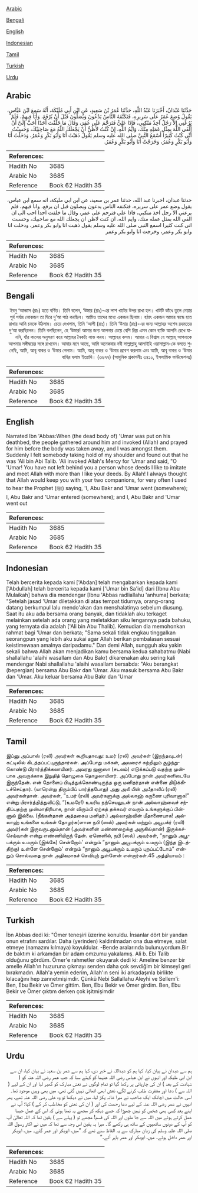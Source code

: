 [Arabic](#arabic)

[Bengali](#bengali)

[English](#english)

[Indonesian](#indonesian)

[Tamil](#tamil)

[Turkish](#turkish)

[Urdu](#urdu)

## Arabic


<div dir="rtl" lang="ar" style={{fontSize:'larger',backgroundColor:'#f8f9fa',padding:20}}>
حَدَّثَنَا عَبْدَانُ، أَخْبَرَنَا عَبْدُ اللَّهِ، حَدَّثَنَا عُمَرُ بْنُ سَعِيدٍ، عَنِ ابْنِ أَبِي مُلَيْكَةَ، أَنَّهُ سَمِعَ ابْنَ عَبَّاسٍ، يَقُولُ وُضِعَ عُمَرُ عَلَى سَرِيرِهِ، فَتَكَنَّفَهُ النَّاسُ يَدْعُونَ وَيُصَلُّونَ قَبْلَ أَنْ يُرْفَعَ، وَأَنَا فِيهِمْ، فَلَمْ يَرُعْنِي إِلاَّ رَجُلٌ آخِذٌ مَنْكِبِي، فَإِذَا عَلِيٌّ فَتَرَحَّمَ عَلَى عُمَرَ، وَقَالَ مَا خَلَّفْتَ أَحَدًا أَحَبَّ إِلَىَّ أَنْ أَلْقَى اللَّهَ بِمِثْلِ عَمَلِهِ مِنْكَ، وَايْمُ اللَّهِ، إِنْ كُنْتُ لأَظُنُّ أَنْ يَجْعَلَكَ اللَّهُ مَعَ صَاحِبَيْكَ، وَحَسِبْتُ أَنِّي كُنْتُ كَثِيرًا أَسْمَعُ النَّبِيَّ صلى الله عليه وسلم يَقُولُ ذَهَبْتُ أَنَا وَأَبُو بَكْرٍ وَعُمَرُ، وَدَخَلْتُ أَنَا وَأَبُو بَكْرٍ وَعُمَرُ، وَخَرَجْتُ أَنَا وَأَبُو بَكْرٍ وَعُمَرُ‏.‏
</div>
<div style={{backgroundColor:'#f8f9fa',padding:20, marginBottom: 10}}><table> <thead> <tr> <th>References:</th> <th></th> </tr> </thead> <tbody><tr><td>Hadith No</td><td>3685</td></tr><tr><td>Arabic No</td><td>3685</td></tr><tr><td>Reference</td><td>Book 62 Hadith 35</td></tr></tbody></table></div>


<div dir="rtl" lang="ar" style={{fontSize:'larger',backgroundColor:'#f8f9fa',padding:20}}>
حدثنا عبدان، اخبرنا عبد الله، حدثنا عمر بن سعيد، عن ابن ابي مليكة، انه سمع ابن عباس، يقول وضع عمر على سريره، فتكنفه الناس يدعون ويصلون قبل ان يرفع، وانا فيهم، فلم يرعني الا رجل اخذ منكبي، فاذا علي فترحم على عمر، وقال ما خلفت احدا احب الى ان القى الله بمثل عمله منك، وايم الله، ان كنت لاظن ان يجعلك الله مع صاحبيك، وحسبت اني كنت كثيرا اسمع النبي صلى الله عليه وسلم يقول ذهبت انا وابو بكر وعمر، ودخلت انا وابو بكر وعمر، وخرجت انا وابو بكر وعمر
</div>
<div style={{backgroundColor:'#f8f9fa',padding:20, marginBottom: 10}}><table> <thead> <tr> <th>References:</th> <th></th> </tr> </thead> <tbody><tr><td>Hadith No</td><td>3685</td></tr><tr><td>Arabic No</td><td>3685</td></tr><tr><td>Reference</td><td>Book 62 Hadith 35</td></tr></tbody></table></div>

## Bengali


<div dir="rtl" lang="bn" style={{fontSize:'larger',backgroundColor:'#f8f9fa',padding:20}}>
ইবনু ‘আব্বাস (রাঃ) হতে বর্ণিত। তিনি বলেন, ‘উমার (রাঃ)-এর লাশ খাটের উপর রাখা হল। খাটটি কাঁধে তুলে নেয়ার পূর্ব পর্যন্ত লোকজন তা ঘিরে দু’আ পাঠ করছিল। আমিও তাদের মধ্যে একজন ছিলাম। হঠাৎ একজন আমার স্কন্ধে হাত রাখায় আমি চমকে উঠলাম। চেয়ে দেখলাম, তিনি ‘আলী (রাঃ)। তিনি ‘উমার (রাঃ)-এর জন্য আল্লাহর অশেষ রহমতের দু‘আ করছিলেন। তিনি বলছিলেন, হে ‘উমার! আমার জন্য আপনার চেয়ে বেশি প্রিয় এমন কোন ব্যক্তি আপনি রেখে যাননি, যাঁর কালের অনুসরণ করে আল্লাহর নৈকট্য লাভ করব। আল্লাহর কসম। আমার এ বিশ্বাস যে আল্লাহ্ আপনাকে আপনার সঙ্গীদ্বয়ের সঙ্গে রাখবেন। আমার মনে আছে, আমি অনেকবার নবী সাল্লাল্লাহু আলাইহি ওয়াসাল্লাম-কে বলতে শুনেছি, আমি, আবূ বাকর ও ‘উমার গেলাম। আমি, আবূ বাকর ও ‘উমার প্রবেশ করলাম এবং আমি, আবূ বাকর ও ‘উমার বাহির হলাম ইত্যাদি। (৩৬৭৭) (আধুনিক প্রকাশনীঃ ৩৪১০, ইসলামিক ফাউন্ডেশনঃ)
</div>
<div style={{backgroundColor:'#f8f9fa',padding:20, marginBottom: 10}}><table> <thead> <tr> <th>References:</th> <th></th> </tr> </thead> <tbody><tr><td>Hadith No</td><td>3685</td></tr><tr><td>Arabic No</td><td>3685</td></tr><tr><td>Reference</td><td>Book 62 Hadith 35</td></tr></tbody></table></div>

## English


<div dir="ltr" lang="en" style={{fontSize:'larger',backgroundColor:'#f8f9fa',padding:20}}>
Narrated Ibn 'Abbas:When (the dead body of) 'Umar was put on his deathbed, the people gathered around him and invoked (Allah) and prayed for him before the body was taken away, and I was amongst them. Suddenly I felt somebody taking hold of my shoulder and found out that he was 'Ali bin Abi Talib. 'Ali invoked Allah's Mercy for 'Umar and said, "O 'Umar! You have not left behind you a person whose deeds I like to imitate and meet Allah with more than I like your deeds. By Allah! I always thought that Allah would keep you with your two companions, for very often I used to hear the Prophet (ﷺ) saying, 'I, Abu Bakr and 'Umar went (somewhere); I, Abu Bakr and 'Umar entered (somewhere); and I, Abu Bakr and 'Umar went out
</div>
<div style={{backgroundColor:'#f8f9fa',padding:20, marginBottom: 10}}><table> <thead> <tr> <th>References:</th> <th></th> </tr> </thead> <tbody><tr><td>Hadith No</td><td>3685</td></tr><tr><td>Arabic No</td><td>3685</td></tr><tr><td>Reference</td><td>Book 62 Hadith 35</td></tr></tbody></table></div>

## Indonesian


<div dir="ltr" lang="id" style={{fontSize:'larger',backgroundColor:'#f8f9fa',padding:20}}>
Telah bercerita kepada kami ['Abdan] telah mengabarkan kepada kami ['Abdullah] telah bercerita kepada kami ['Umar bin Sa'id] dari [Ibnu Abu Mulaikah] bahwa dia mendengar [Ibnu 'Abbas radliallahu 'anhuma] berkata; "Setelah jasad 'Umar diletakkan di atas tempat tidurnya, orang-orang datang berkumpul lalu mendo'akan dan menshalatinya sebelum diusung. Saat itu aku ada bersama orang banyak, dan tidaklah aku terkaget melainkan setelah ada orang yang meletakkan siku lengannya pada bahuku, yang ternyata dia adalah ['Ali bin Abu Thalib]. Kemudian dia memohonkan rahmat bagi 'Umar dan berkata; "Sama sekali tidak engkau tinggalkan seorangpun yang lebih aku sukai agar Allah berikan pembalasan sesuai keistimewaan amalnya daripadamu." Dan demi Allah, sungguh aku yakin sekali bahwa Allah akan menjadikan kamu bersama kedua sahabatmu (Nabi shallallahu 'alaihi wasallam dan Abu Bakr) dikarenakan aku sering kali mendengar Nabi shallallahu 'alaihi wasallam bersabda: "Aku berangkat (bepergian) bersama Abu Bakr dan 'Umar. Aku masuk bersama Abu Bakr dan 'Umar. Aku keluar bersama Abu Bakr dan 'Umar
</div>
<div style={{backgroundColor:'#f8f9fa',padding:20, marginBottom: 10}}><table> <thead> <tr> <th>References:</th> <th></th> </tr> </thead> <tbody><tr><td>Hadith No</td><td>3685</td></tr><tr><td>Arabic No</td><td>3685</td></tr><tr><td>Reference</td><td>Book 62 Hadith 35</td></tr></tbody></table></div>

## Tamil


<div dir="ltr" lang="ta" style={{fontSize:'larger',backgroundColor:'#f8f9fa',padding:20}}>
இப்னு அப்பாஸ் (ரலி) அவர்கள் கூறியதாவது: உமர் (ரலி) அவர்கள் (இறந்தவுடன்) கட்டிலில் கிடத்தப்பட்டிருந்தார்கள். அப்போது மக்கள், அவரைச் சுற்றிலும் சூழ்ந்துகொண்டு பிரார்த்திக்கலாயினர். அவரது ஜனாஸா (சடலம்) எடுக்கப்படு வதற்கு முன்பாக அவருக்காக இறுதித் தொழுகை தொழலாயினர். அப்போது நான் அவர்களிடையே இருந்தேன். என் தோளைப் பிடித்துக்கொண்டிருந்த ஒரு மனிதர்தான் என்னை திடுக்கிடச்செய்தார். (யாரென்று திரும்பிப் பார்த்தபோது) அது அலீ பின் அபீதாலிப் (ரலி) அவர்கள்தான். அவர்கள், “உமர் (ரலி) அவர்களுக்கு அல்லாஹ் கருணை புரிவானாக!” என்று பிரார்த்தித்துவிட்டு, “(உமரே!) உயரிய நற்செயலுடன் நான் அல்லாஹ்வைச் சந்திப்பதற்கு முன்மாதிரியாக, நான் விரும்பி ஏற்கத் தக்கவர் எவரும் உங்களுக்குப் பின்னால் இல்லை. (நீங்கள்தான் அத்தகைய மனிதர்.) அல்லாஹ்வின் மீதாணையாக! அல்லாஹ் உங்களை உங்கள் தோழர்க(ளான நபி (ஸல்) அவர்கள் மற்றும் அபூபக்ர் (ரலி) அவர்)கள் இருவருடனும்தான் (அவர்களின் மண்ணறைக்கு அருகில்தான்) இருக்கச்செய்வான் என்று எண்ணியிருந் தேன். ஏனெனில், நபி (ஸல்) அவர்கள், “நானும் அபூபக்ரும் உமரும் (இங்கே) சென்றோம்' என்றும் “நானும் அபூபக்ரும் உமரும் (இந்த இடத்திற்கு) உள்ளே சென்றோம்' என்றும் “நானும் அபூபக்ரும் உமரும் புறப்பட்டோம்” என்றும் சொல்வதை நான் அதிகமாகச் செவியுற் றுள்ளேன் என்றார்கள்.45 அத்தியாயம் :
</div>
<div style={{backgroundColor:'#f8f9fa',padding:20, marginBottom: 10}}><table> <thead> <tr> <th>References:</th> <th></th> </tr> </thead> <tbody><tr><td>Hadith No</td><td>3685</td></tr><tr><td>Arabic No</td><td>3685</td></tr><tr><td>Reference</td><td>Book 62 Hadith 35</td></tr></tbody></table></div>

## Turkish


<div dir="ltr" lang="tr" style={{fontSize:'larger',backgroundColor:'#f8f9fa',padding:20}}>
İbn Abbas dedi ki: "Ömer teneşiri üzerine konuldu. İnsanlar dört bir yandan onun etrafını sardılar. Daha (yerinden) kaldırılmadan ona dua etmeye, salat etmeye (namazını kılmaya) koyuldular. -Bende aralarında bulunuyordum.Bir de baktım ki arkamdan bir adam omzumu yakalamış. Ali b. Ebi Talib olduğunu gördüm. Ömer'e rahmetler okuyarak dedi ki: Ameline benzer bir amelle Allah'ın huzuruna çıkmayı senden daha çok sevdiğim bir kimseyi geri bırakmadın. Allah'a yemin ederim, Allah'ın seni iki arkadaşınla birlikte kılacağını hep zannetmişimdir. Çünkü Nebi Sallallahu Aleyhi ve Sellem'i: Ben, Ebu Bekir ve Ömer gittim. Ben, Ebu Bekir ve Ömer girdim. Ben, Ebu Bekir ve Ömer çıktım derken çok işitmişimdir
</div>
<div style={{backgroundColor:'#f8f9fa',padding:20, marginBottom: 10}}><table> <thead> <tr> <th>References:</th> <th></th> </tr> </thead> <tbody><tr><td>Hadith No</td><td>3685</td></tr><tr><td>Arabic No</td><td>3685</td></tr><tr><td>Reference</td><td>Book 62 Hadith 35</td></tr></tbody></table></div>

## Urdu


<div dir="rtl" lang="ur" style={{fontSize:'larger',backgroundColor:'#f8f9fa',padding:20}}>
ہم سے عبدان نے بیان کیا، کہا ہم کو عبداللہ نے خبر دی، کہا ہم سے عمر بن سعید نے بیان کیا، ان سے ابن ابی ملیکہ اور انہوں نے ابن عباس رضی اللہ عنہما کو کہتے سنا کہ جب عمر رضی اللہ عنہ کو ( شہادت کے بعد ) ان کی چارپائی پر رکھا گیا تو تمام لوگوں نے نعش مبارک کو گھیر لیا اور ان کے لیے ( اللہ سے ) دعا اور مغفرت طلب کرنے لگے، نعش ابھی اٹھائی نہیں گئی تھی، میں بھی وہیں موجود تھا۔ اسی حالت میں اچانک ایک صاحب نے میرا شانہ پکڑ لیا، میں نے دیکھا تو وہ علی رضی اللہ عنہ تھے، پھر انہوں نے عمر رضی اللہ عنہ کے لیے دعا رحمت کی اور ( ان کی نعش کو مخاطب کر کے ) کہا: آپ نے اپنے بعد کسی بھی شخص کو نہیں چھوڑا کہ جسے دیکھ کر مجھے یہ تمنا ہوتی کہ اس کے عمل جیسا عمل کرتے ہوئے میں اللہ سے جا ملوں اور اللہ کی قسم! مجھے تو ( پہلے سے ) یقین تھا کہ اللہ تعالیٰ آپ کو آپ کے دونوں ساتھیوں کے ساتھ ہی رکھے گا۔ میرا یہ یقین اس وجہ سے تھا کہ میں نے اکثر رسول اللہ صلی اللہ علیہ وسلم کی زبان مبارک سے یہ الفاظ سنے تھے کہ ”میں، ابوبکر اور عمر گئے۔ میں، ابوبکر اور عمر داخل ہوئے۔ میں، ابوبکر اور عمر باہر آئے۔“
</div>
<div style={{backgroundColor:'#f8f9fa',padding:20, marginBottom: 10}}><table> <thead> <tr> <th>References:</th> <th></th> </tr> </thead> <tbody><tr><td>Hadith No</td><td>3685</td></tr><tr><td>Arabic No</td><td>3685</td></tr><tr><td>Reference</td><td>Book 62 Hadith 35</td></tr></tbody></table></div>